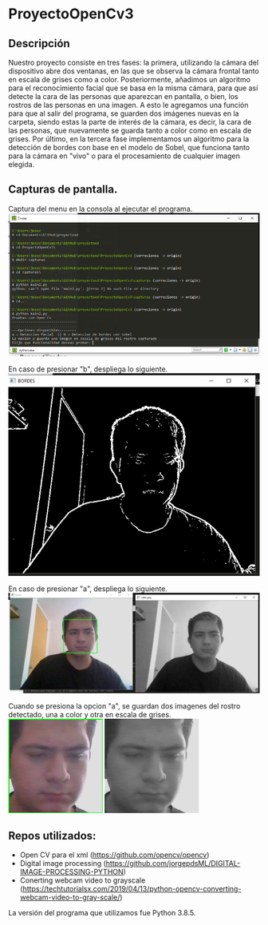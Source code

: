 # ProyectoOpenCv3

## Descripción
Nuestro proyecto consiste en tres fases: la primera, utilizando la cámara del dispositivo abre dos ventanas, en las que se observa la cámara frontal tanto en escala de grises como a color. Posteriormente, añadimos un algoritmo para el reconocimiento facial que se basa en la misma cámara, para que así detecte la cara de las personas que aparezcan en pantalla, o bien, los rostros de las personas en una imagen. A esto le agregamos una función para que al salir del programa, se guarden dos imágenes nuevas en la carpeta, siendo estas la parte de interés de la cámara, es decir, la cara de las personas, que nuevamente se guarda tanto a color como en escala de grises. Por último, en la tercera fase implementamos un algoritmo para la detección de bordes con base en el modelo de Sobel, que funciona tanto para la cámara en "vivo" o para el procesamiento de cualquier imagen elegida. 

## Capturas de pantalla.

Captura del menu en la consola al ejecutar el programa.
![imagen del menu](https://raw.githubusercontent.com/Pepesitoxd224/ProyectoOpenCv3/master/capturas/ssmenu.PNG)

En caso de presionar "b", despliega lo siguiente.
![imagen opcion b](https://raw.githubusercontent.com/Pepesitoxd224/ProyectoOpenCv3/master/capturas/ssSobelOpb.PNG)

En caso de presionar "a", despliega lo siguiente.
![imagen opcion a](https://raw.githubusercontent.com/Pepesitoxd224/ProyectoOpenCv3/master/capturas/ssOpA.PNG)

Cuando se presiona la opcion "a", se guardan dos imagenes del rostro detectado, una a color y otra en escala de grises.
![imagen resultados opcion a](https://raw.githubusercontent.com/Pepesitoxd224/ProyectoOpenCv3/master/capturas/my-image_gray.png)
![imagen resultados opcion a](https://raw.githubusercontent.com/Pepesitoxd224/ProyectoOpenCv3/master/capturas/my-image_Color.png)

## Repos utilizados:
- Open CV para el xml (https://github.com/opencv/opencv)
- Digital image processing (https://github.com/jorgepdsML/DIGITAL-IMAGE-PROCESSING-PYTHON)
- Conerting webcam video to grayscale (https://techtutorialsx.com/2019/04/13/python-opencv-converting-webcam-video-to-gray-scale/)

La versión del programa que utilizamos fue Python 3.8.5.


